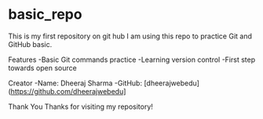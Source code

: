 # basic_repo
This is my first repository on git hub
I am using this repo to practice Git and GitHub basic.

Features
-Basic Git commands practice
-Learning version control
-First step towards open source

Creator
-Name: Dheeraj Sharma
-GitHub: [dheerajwebedu](https://github.com/dheerajwebedu]

Thank You
Thanks for visiting my repository!

